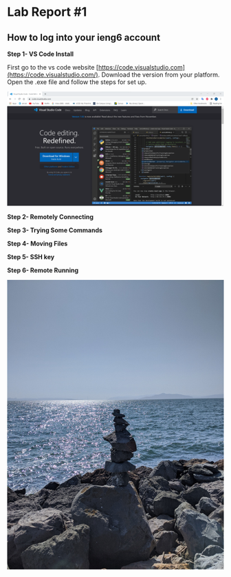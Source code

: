 # Lab Report #1
## How to log into your ieng6 account
**Step 1- VS Code Install**

First go to the vs code website [https://code.visualstudio.com](https://code.visualstudio.com/). Download the version from your platform. Open the .exe file and follow the steps for set up. 

![VScodesc](VsCodeSC.png)

**Step 2- Remotely Connecting**

**Step 3- Trying Some Commands**

**Step 4- Moving Files**

**Step 5- SSH key**

**Step 6- Remote Running**


![Image](rocks.jpg)
